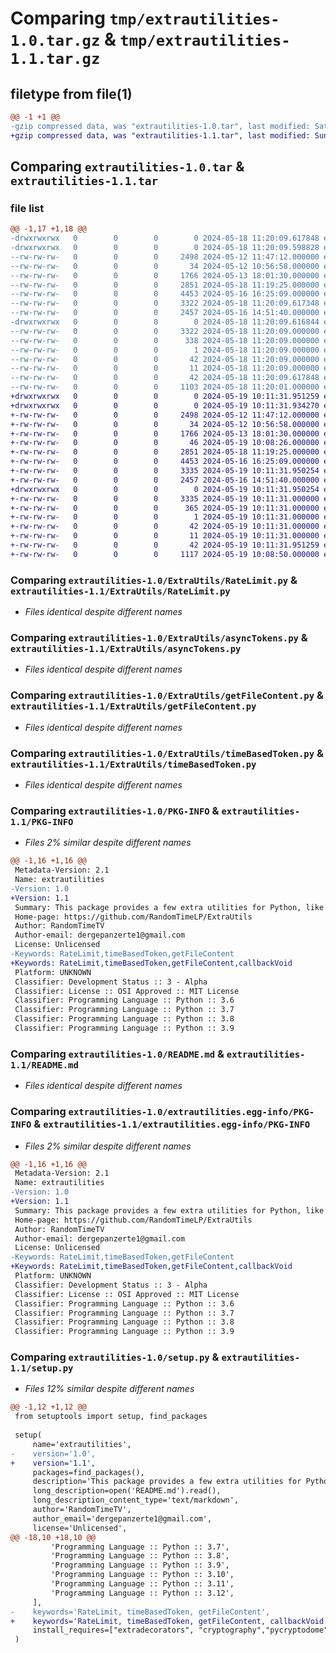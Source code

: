 # Comparing `tmp/extrautilities-1.0.tar.gz` & `tmp/extrautilities-1.1.tar.gz`

## filetype from file(1)

```diff
@@ -1 +1 @@
-gzip compressed data, was "extrautilities-1.0.tar", last modified: Sat May 18 11:20:09 2024, max compression
+gzip compressed data, was "extrautilities-1.1.tar", last modified: Sun May 19 10:11:31 2024, max compression
```

## Comparing `extrautilities-1.0.tar` & `extrautilities-1.1.tar`

### file list

```diff
@@ -1,17 +1,18 @@
-drwxrwxrwx   0        0        0        0 2024-05-18 11:20:09.617848 extrautilities-1.0/
-drwxrwxrwx   0        0        0        0 2024-05-18 11:20:09.598828 extrautilities-1.0/ExtraUtils/
--rw-rw-rw-   0        0        0     2498 2024-05-12 11:47:12.000000 extrautilities-1.0/ExtraUtils/RateLimit.py
--rw-rw-rw-   0        0        0       34 2024-05-12 10:56:58.000000 extrautilities-1.0/ExtraUtils/__init__.py
--rw-rw-rw-   0        0        0     1766 2024-05-13 18:01:30.000000 extrautilities-1.0/ExtraUtils/asyncTokens.py
--rw-rw-rw-   0        0        0     2851 2024-05-18 11:19:25.000000 extrautilities-1.0/ExtraUtils/getFileContent.py
--rw-rw-rw-   0        0        0     4453 2024-05-16 16:25:09.000000 extrautilities-1.0/ExtraUtils/timeBasedToken.py
--rw-rw-rw-   0        0        0     3322 2024-05-18 11:20:09.617348 extrautilities-1.0/PKG-INFO
--rw-rw-rw-   0        0        0     2457 2024-05-16 14:51:40.000000 extrautilities-1.0/README.md
-drwxrwxrwx   0        0        0        0 2024-05-18 11:20:09.616844 extrautilities-1.0/extrautilities.egg-info/
--rw-rw-rw-   0        0        0     3322 2024-05-18 11:20:09.000000 extrautilities-1.0/extrautilities.egg-info/PKG-INFO
--rw-rw-rw-   0        0        0      338 2024-05-18 11:20:09.000000 extrautilities-1.0/extrautilities.egg-info/SOURCES.txt
--rw-rw-rw-   0        0        0        1 2024-05-18 11:20:09.000000 extrautilities-1.0/extrautilities.egg-info/dependency_links.txt
--rw-rw-rw-   0        0        0       42 2024-05-18 11:20:09.000000 extrautilities-1.0/extrautilities.egg-info/requires.txt
--rw-rw-rw-   0        0        0       11 2024-05-18 11:20:09.000000 extrautilities-1.0/extrautilities.egg-info/top_level.txt
--rw-rw-rw-   0        0        0       42 2024-05-18 11:20:09.617848 extrautilities-1.0/setup.cfg
--rw-rw-rw-   0        0        0     1103 2024-05-18 11:20:01.000000 extrautilities-1.0/setup.py
+drwxrwxrwx   0        0        0        0 2024-05-19 10:11:31.951259 extrautilities-1.1/
+drwxrwxrwx   0        0        0        0 2024-05-19 10:11:31.934270 extrautilities-1.1/ExtraUtils/
+-rw-rw-rw-   0        0        0     2498 2024-05-12 11:47:12.000000 extrautilities-1.1/ExtraUtils/RateLimit.py
+-rw-rw-rw-   0        0        0       34 2024-05-12 10:56:58.000000 extrautilities-1.1/ExtraUtils/__init__.py
+-rw-rw-rw-   0        0        0     1766 2024-05-13 18:01:30.000000 extrautilities-1.1/ExtraUtils/asyncTokens.py
+-rw-rw-rw-   0        0        0       46 2024-05-19 10:08:26.000000 extrautilities-1.1/ExtraUtils/callbackVoid.py
+-rw-rw-rw-   0        0        0     2851 2024-05-18 11:19:25.000000 extrautilities-1.1/ExtraUtils/getFileContent.py
+-rw-rw-rw-   0        0        0     4453 2024-05-16 16:25:09.000000 extrautilities-1.1/ExtraUtils/timeBasedToken.py
+-rw-rw-rw-   0        0        0     3335 2024-05-19 10:11:31.950254 extrautilities-1.1/PKG-INFO
+-rw-rw-rw-   0        0        0     2457 2024-05-16 14:51:40.000000 extrautilities-1.1/README.md
+drwxrwxrwx   0        0        0        0 2024-05-19 10:11:31.950254 extrautilities-1.1/extrautilities.egg-info/
+-rw-rw-rw-   0        0        0     3335 2024-05-19 10:11:31.000000 extrautilities-1.1/extrautilities.egg-info/PKG-INFO
+-rw-rw-rw-   0        0        0      365 2024-05-19 10:11:31.000000 extrautilities-1.1/extrautilities.egg-info/SOURCES.txt
+-rw-rw-rw-   0        0        0        1 2024-05-19 10:11:31.000000 extrautilities-1.1/extrautilities.egg-info/dependency_links.txt
+-rw-rw-rw-   0        0        0       42 2024-05-19 10:11:31.000000 extrautilities-1.1/extrautilities.egg-info/requires.txt
+-rw-rw-rw-   0        0        0       11 2024-05-19 10:11:31.000000 extrautilities-1.1/extrautilities.egg-info/top_level.txt
+-rw-rw-rw-   0        0        0       42 2024-05-19 10:11:31.951259 extrautilities-1.1/setup.cfg
+-rw-rw-rw-   0        0        0     1117 2024-05-19 10:08:50.000000 extrautilities-1.1/setup.py
```

### Comparing `extrautilities-1.0/ExtraUtils/RateLimit.py` & `extrautilities-1.1/ExtraUtils/RateLimit.py`

 * *Files identical despite different names*

### Comparing `extrautilities-1.0/ExtraUtils/asyncTokens.py` & `extrautilities-1.1/ExtraUtils/asyncTokens.py`

 * *Files identical despite different names*

### Comparing `extrautilities-1.0/ExtraUtils/getFileContent.py` & `extrautilities-1.1/ExtraUtils/getFileContent.py`

 * *Files identical despite different names*

### Comparing `extrautilities-1.0/ExtraUtils/timeBasedToken.py` & `extrautilities-1.1/ExtraUtils/timeBasedToken.py`

 * *Files identical despite different names*

### Comparing `extrautilities-1.0/PKG-INFO` & `extrautilities-1.1/PKG-INFO`

 * *Files 2% similar despite different names*

```diff
@@ -1,16 +1,16 @@
 Metadata-Version: 2.1
 Name: extrautilities
-Version: 1.0
+Version: 1.1
 Summary: This package provides a few extra utilities for Python, like a "RateLimiter" class.
 Home-page: https://github.com/RandomTimeLP/ExtraUtils
 Author: RandomTimeTV
 Author-email: dergepanzerte1@gmail.com
 License: Unlicensed
-Keywords: RateLimit,timeBasedToken,getFileContent
+Keywords: RateLimit,timeBasedToken,getFileContent,callbackVoid
 Platform: UNKNOWN
 Classifier: Development Status :: 3 - Alpha
 Classifier: License :: OSI Approved :: MIT License
 Classifier: Programming Language :: Python :: 3.6
 Classifier: Programming Language :: Python :: 3.7
 Classifier: Programming Language :: Python :: 3.8
 Classifier: Programming Language :: Python :: 3.9
```

### Comparing `extrautilities-1.0/README.md` & `extrautilities-1.1/README.md`

 * *Files identical despite different names*

### Comparing `extrautilities-1.0/extrautilities.egg-info/PKG-INFO` & `extrautilities-1.1/extrautilities.egg-info/PKG-INFO`

 * *Files 2% similar despite different names*

```diff
@@ -1,16 +1,16 @@
 Metadata-Version: 2.1
 Name: extrautilities
-Version: 1.0
+Version: 1.1
 Summary: This package provides a few extra utilities for Python, like a "RateLimiter" class.
 Home-page: https://github.com/RandomTimeLP/ExtraUtils
 Author: RandomTimeTV
 Author-email: dergepanzerte1@gmail.com
 License: Unlicensed
-Keywords: RateLimit,timeBasedToken,getFileContent
+Keywords: RateLimit,timeBasedToken,getFileContent,callbackVoid
 Platform: UNKNOWN
 Classifier: Development Status :: 3 - Alpha
 Classifier: License :: OSI Approved :: MIT License
 Classifier: Programming Language :: Python :: 3.6
 Classifier: Programming Language :: Python :: 3.7
 Classifier: Programming Language :: Python :: 3.8
 Classifier: Programming Language :: Python :: 3.9
```

### Comparing `extrautilities-1.0/setup.py` & `extrautilities-1.1/setup.py`

 * *Files 12% similar despite different names*

```diff
@@ -1,12 +1,12 @@
 from setuptools import setup, find_packages
 
 setup(
     name='extrautilities',
-    version='1.0',
+    version='1.1',
     packages=find_packages(),
     description='This package provides a few extra utilities for Python, like a "RateLimiter" class.',
     long_description=open('README.md').read(),
     long_description_content_type='text/markdown',
     author='RandomTimeTV',
     author_email='dergepanzerte1@gmail.com',
     license='Unlicensed',
@@ -18,10 +18,10 @@
         'Programming Language :: Python :: 3.7',
         'Programming Language :: Python :: 3.8',
         'Programming Language :: Python :: 3.9',
         'Programming Language :: Python :: 3.10',
         'Programming Language :: Python :: 3.11',
         'Programming Language :: Python :: 3.12',
     ],
-    keywords='RateLimit, timeBasedToken, getFileContent',
+    keywords='RateLimit, timeBasedToken, getFileContent, callbackVoid',
     install_requires=["extradecorators", "cryptography","pycryptodome"],
 )
```

